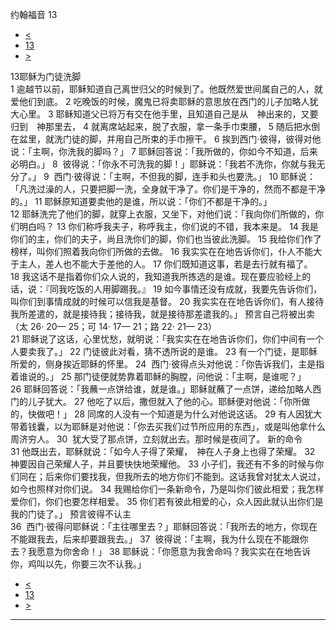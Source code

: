 ﻿





 约翰福音 13




* [<](bible/JHN12.md)
* [13](bible/JHN.md)
* [>](bible/JHN14.md)



 
13耶稣为门徒洗脚  
1 逾越节以前，耶稣知道自己离世归父的时候到了。他既然爱世间属自己的人，就爱他们到底。 
2 吃晚饭的时候，魔鬼已将卖耶稣的意思放在西门的儿子加略人犹大心里。 
3 耶稣知道父已将万有交在他手里，且知道自己是从　神出来的，又要归到　神那里去， 
4 就离席站起来，脱了衣服，拿一条手巾束腰， 
5 随后把水倒在盆里，就洗门徒的脚，并用自己所束的手巾擦干。 
6 挨到西门·彼得，彼得对他说：「主啊，你洗我的脚吗？」 
7 耶稣回答说：「我所做的，你如今不知道，后来必明白。」 
8  彼得说：「你永不可洗我的脚！」耶稣说：「我若不洗你，你就与我无分了。」 
9  西门·彼得说：「主啊，不但我的脚，连手和头也要洗。」 
10 耶稣说：「凡洗过澡的人，只要把脚一洗，全身就干净了。你们是干净的，然而不都是干净的。」 
11 耶稣原知道要卖他的是谁，所以说：「你们不都是干净的。」  
12 耶稣洗完了他们的脚，就穿上衣服，又坐下，对他们说：「我向你们所做的，你们明白吗？ 
13 你们称呼我夫子，称呼我主，你们说的不错，我本来是。 
14 我是你们的主，你们的夫子，尚且洗你们的脚，你们也当彼此洗脚。 
15 我给你们作了榜样，叫你们照着我向你们所做的去做。 
16 我实实在在地告诉你们，仆人不能大于主人，差人也不能大于差他的人。 
17 你们既知道这事，若是去行就有福了。 
18 我这话不是指着你们众人说的，我知道我所拣选的是谁。现在要应验经上的话，说：『同我吃饭的人用脚踢我。』 
19 如今事情还没有成就，我要先告诉你们，叫你们到事情成就的时候可以信我是基督。 
20 我实实在在地告诉你们，有人接待我所差遣的，就是接待我；接待我，就是接待那差遣我的。」 预言自己将被出卖 （太
26·
20—
25；可
14·
17—
21；路
22·
21—
23）  
21 耶稣说了这话，心里忧愁，就明说：「我实实在在地告诉你们，你们中间有一个人要卖我了。」 
22 门徒彼此对看，猜不透所说的是谁。 
23 有一个门徒，是耶稣所爱的，侧身挨近耶稣的怀里。 
24  西门·彼得点头对他说：「你告诉我们，主是指着谁说的。」 
25 那门徒便就势靠着耶稣的胸膛，问他说：「主啊，是谁呢？」 
26 耶稣回答说：「我蘸一点饼给谁，就是谁。」耶稣就蘸了一点饼，递给加略人西门的儿子犹大。 
27 他吃了以后，撒但就入了他的心。耶稣便对他说：「你所做的，快做吧！」 
28 同席的人没有一个知道是为什么对他说这话。 
29 有人因犹大带着钱囊，以为耶稣是对他说：「你去买我们过节所应用的东西」，或是叫他拿什么周济穷人。 
30  犹大受了那点饼，立刻就出去。那时候是夜间了。 新的命令  
31 他既出去，耶稣就说：「如今人子得了荣耀，　神在人子身上也得了荣耀。 
32 　神要因自己荣耀人子，并且要快快地荣耀他。 
33 小子们，我还有不多的时候与你们同在；后来你们要找我，但我所去的地方你们不能到。这话我曾对犹太人说过，如今也照样对你们说。 
34 我赐给你们一条新命令，乃是叫你们彼此相爱；我怎样爱你们，你们也要怎样相爱。 
35 你们若有彼此相爱的心，众人因此就认出你们是我的门徒了。」 预言彼得不认主  
36  西门·彼得问耶稣说：「主往哪里去？」耶稣回答说：「我所去的地方，你现在不能跟我去，后来却要跟我去。」 
37  彼得说：「主啊，我为什么现在不能跟你去？我愿意为你舍命！」 
38 耶稣说：「你愿意为我舍命吗？我实实在在地告诉你，鸡叫以先，你要三次不认我。」 
* [<](bible/JHN12.md)
* [13](bible/JHN.md)
* [>](bible/JHN14.md)





---









